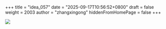 +++
title = "idea_057"
date = "2025-09-17T10:56:52+0800"
draft = false
weight = 2003
author = "zhangxingong"
hiddenFromHomePage = false
+++

![](https://gcore.jsdelivr.net/gh/zhangxingong/blog@main/static/img/06ac6673-3475-4ea9-bcbf-679f46d0ccce.jpg)
